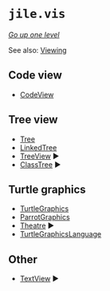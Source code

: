 # `jile.vis`

[_Go up one level_](../readme.md)

See also: [Viewing](viewing.md)

## Code view

- [CodeView](CodeView.java)

## Tree view

- [Tree](../common/Tree.java)
- [LinkedTree](../common/LinkedTree.java)
- [TreeView](TreeView.java) :arrow_forward:
- [ClassTree](ClassTree.java) :arrow_forward:

## Turtle graphics

- [TurtleGraphics](TurtleGraphics.java)
- [ParrotGraphics](ParrotGraphics.java)
- [Theatre](Theatre.java) :arrow_forward:
- [TurtleGraphicsLanguage](../lingu/TurtleGraphicsLanguage.java)

## Other

- [TextView](TextView.java) :arrow_forward:
